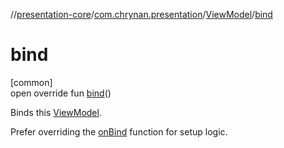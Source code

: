 //[presentation-core](../../../index.md)/[com.chrynan.presentation](../index.md)/[ViewModel](index.md)/[bind](bind.md)

# bind

[common]\
open override fun [bind](bind.md)()

Binds this [ViewModel](index.md).

Prefer overriding the [onBind](../../../../presentation-core/com.chrynan.presentation/-view-model/on-bind.md) function for setup logic.
